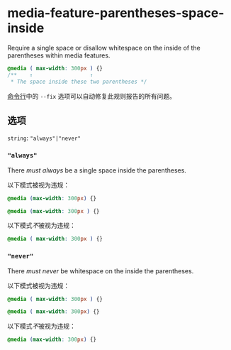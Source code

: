 # media-feature-parentheses-space-inside

Require a single space or disallow whitespace on the inside of the parentheses within media features.

```css
@media ( max-width: 300px ) {}
/**    ↑                  ↑
 * The space inside these two parentheses */
```

[命令行](../../../docs/user-guide/cli.md#自动修复错误)中的 `--fix` 选项可以自动修复此规则报告的所有问题。

## 选项

`string`: `"always"|"never"`

### `"always"`

There *must always* be a single space inside the parentheses.

以下模式被视为违规：

```css
@media (max-width: 300px) {}
```

```css
@media (max-width: 300px ) {}
```

以下模式*不*被视为违规：

```css
@media ( max-width: 300px ) {}
```

### `"never"`

There *must never* be whitespace on the inside the parentheses.

以下模式被视为违规：

```css
@media ( max-width: 300px ) {}
```

```css
@media ( max-width: 300px) {}
```

以下模式*不*被视为违规：

```css
@media (max-width: 300px) {}
```
